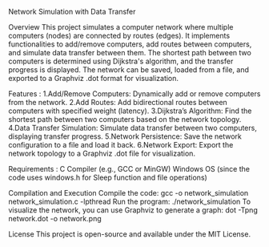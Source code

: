 Network Simulation with Data Transfer

Overview
This project simulates a computer network where multiple computers (nodes) are connected by routes (edges). It implements functionalities to add/remove computers, add routes between computers, and simulate data transfer between them. The shortest path between two computers is determined using Dijkstra's algorithm, and the transfer progress is displayed. The network can be saved, loaded from a file, and exported to a Graphviz .dot format for visualization.

Features :
1.Add/Remove Computers: Dynamically add or remove computers from the network.
2.Add Routes: Add bidirectional routes between computers with specified weight (latency).
3.Dijkstra’s Algorithm: Find the shortest path between two computers based on the network topology.
4.Data Transfer Simulation: Simulate data transfer between two computers, displaying transfer progress.
5.Network Persistence: Save the network configuration to a file and load it back.
6.Network Export: Export the network topology to a Graphviz .dot file for visualization.

Requirements :
C Compiler (e.g., GCC or MinGW)
Windows OS (since the code uses windows.h for Sleep function and file operations)

Compilation and Execution
Compile the code: gcc -o network_simulation network_simulation.c -lpthread
Run the program: ./network_simulation
To visualize the network, you can use Graphviz to generate a graph: dot -Tpng network.dot -o network.png


License
This project is open-source and available under the MIT License.


